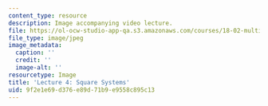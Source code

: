 ```yaml
---
content_type: resource
description: Image accompanying video lecture.
file: https://ol-ocw-studio-app-qa.s3.amazonaws.com/courses/18-02-multivariable-calculus-fall-2007/9f2e1e69d376e89d71b9e9558c895c13_04.jpg
file_type: image/jpeg
image_metadata:
  caption: ''
  credit: ''
  image-alt: ''
resourcetype: Image
title: 'Lecture 4: Square Systems'
uid: 9f2e1e69-d376-e89d-71b9-e9558c895c13
---
```

